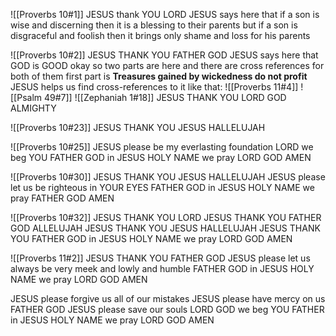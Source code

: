 ![[Proverbs 10#1]]
JESUS thank YOU LORD 
JESUS says here that if a son is wise and discerning then it is a blessing to their parents 
but if a son is disgraceful and foolish then it brings only shame and loss for his parents

![[Proverbs 10#2]]
JESUS THANK YOU FATHER GOD 
JESUS says here that GOD is GOOD
okay so two parts are here and there are cross references for both of them 
first part is **Treasures gained by wickedness do not profit**
JESUS helps us find cross-references to it like that:
![[Proverbs 11#4]]
![[Psalm 49#7]]
![[Zephaniah 1#18]]
JESUS THANK YOU LORD GOD ALMIGHTY 

![[Proverbs 10#23]]
JESUS THANK YOU JESUS HALLELUJAH

![[Proverbs 10#25]]
JESUS please be my everlasting foundation LORD we beg YOU FATHER GOD
in JESUS HOLY NAME we pray LORD GOD
AMEN

![[Proverbs 10#30]]
JESUS THANK YOU JESUS
HALLELUJAH
JESUS please let us be righteous in YOUR EYES FATHER GOD
in JESUS HOLY NAME we pray FATHER GOD
AMEN

![[Proverbs 10#32]]
JESUS THANK YOU LORD 
JESUS THANK YOU FATHER GOD ALLELUJAH
JESUS THANK YOU JESUS HALLELUJAH
JESUS THANK  YOU FATHER GOD
in JESUS HOLY NAME we pray LORD GOD 
AMEN

![[Proverbs 11#2]]
JESUS THANK YOU FATHER GOD
JESUS please let us always be very meek and lowly and humble FATHER GOD
in JESUS HOLY NAME we pray LORD GOD 
AMEN

JESUS please forgive us all of our mistakes
JESUS please have mercy on us FATHER GOD
JESUS please save our souls LORD GOD we beg YOU FATHER in JESUS HOLY NAME we pray LORD GOD 
AMEN

